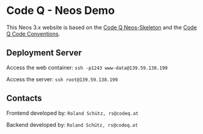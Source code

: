 # Code Q - Neos Demo

This Neos 3.x website is based on the [Code Q Neos-Skeleton](https://github.com/rolandschuetz/Neos-Skeleton) and the [Code Q Code Conventions](https://docs.google.com/document/d/13ykoM0Ta2qJvO_6BYa-DIsx7_MxFsInOSbJqJHuINBw/edit). 

## Deployment Server

Access the web container: `ssh -p1243 www-data@139.59.138.199`

Access the server: `ssh root@139.59.138.199`

## Contacts

Frontend developed by: `Roland Schütz, rs@codeq.at`

Backend developed by: `Roland Schütz, rs@codeq.at`
